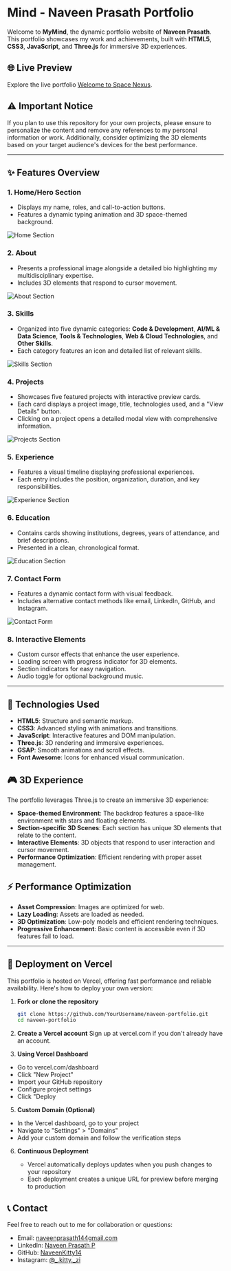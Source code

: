 # Mind - Naveen Prasath Portfolio

Welcome to **MyMind**, the dynamic portfolio website of **Naveen Prasath**. This portfolio showcases my work and achievements, built with **HTML5**, **CSS3**, **JavaScript**, and **Three.js** for immersive 3D experiences.

## 🌐 Live Preview

Explore the live portfolio [Welcome to Space Nexus](https://naveen-kitty-portfoliocom.vercel.app/).

## ⚠️ Important Notice

If you plan to use this repository for your own projects, please ensure to personalize the content and remove any references to my personal information or work. Additionally, consider optimizing the 3D elements based on your target audience's devices for the best performance.

---

## ✨ Features Overview

### 1. **Home/Hero Section**
- Displays my name, roles, and call-to-action buttons.
- Features a dynamic typing animation and 3D space-themed background.

![Home Section](/assets/1.png)

### 2. **About**
- Presents a professional image alongside a detailed bio highlighting my multidisciplinary expertise.
- Includes 3D elements that respond to cursor movement.

![About Section](/assets/2.png)

### 3. **Skills**
- Organized into five dynamic categories: **Code & Development**, **AI/ML & Data Science**, **Tools & Technologies**, **Web & Cloud Technologies**, and **Other Skills**.
- Each category features an icon and detailed list of relevant skills.

![Skills Section](/assets/3.png)

### 4. **Projects**
- Showcases five featured projects with interactive preview cards.
- Each card displays a project image, title, technologies used, and a "View Details" button.
- Clicking on a project opens a detailed modal view with comprehensive information.

![Projects Section](/assets/4.png)

### 5. **Experience**
- Features a visual timeline displaying professional experiences.
- Each entry includes the position, organization, duration, and key responsibilities.

![Experience Section](/assets/5.png)

### 6. **Education**
- Contains cards showing institutions, degrees, years of attendance, and brief descriptions.
- Presented in a clean, chronological format.

![Education Section](/assets/6.png)

### 7. **Contact Form**
- Features a dynamic contact form with visual feedback.
- Includes alternative contact methods like email, LinkedIn, GitHub, and Instagram.

![Contact Form](/assets/7.png)

### 8. **Interactive Elements**
- Custom cursor effects that enhance the user experience.
- Loading screen with progress indicator for 3D elements.
- Section indicators for easy navigation.
- Audio toggle for optional background music.


---

## 🔧 Technologies Used

- **HTML5**: Structure and semantic markup.
- **CSS3**: Advanced styling with animations and transitions.
- **JavaScript**: Interactive features and DOM manipulation.
- **Three.js**: 3D rendering and immersive experiences.
- **GSAP**: Smooth animations and scroll effects.
- **Font Awesome**: Icons for enhanced visual communication.

## 🎮 3D Experience

The portfolio leverages Three.js to create an immersive 3D experience:

- **Space-themed Environment**: The backdrop features a space-like environment with stars and floating elements.
- **Section-specific 3D Scenes**: Each section has unique 3D elements that relate to the content.
- **Interactive Elements**: 3D objects that respond to user interaction and cursor movement.
- **Performance Optimization**: Efficient rendering with proper asset management.

## ⚡ Performance Optimization

- **Asset Compression**: Images are optimized for web.
- **Lazy Loading**: Assets are loaded as needed.
- **3D Optimization**: Low-poly models and efficient rendering techniques.
- **Progressive Enhancement**: Basic content is accessible even if 3D features fail to load.

---

## 🚀 Deployment on Vercel

This portfolio is hosted on Vercel, offering fast performance and reliable availability. Here's how to deploy your own version:

1. **Fork or clone the repository**
   ```bash
   git clone https://github.com/YourUsername/naveen-portfolio.git
   cd naveen-portfolio
2. **Create a Vercel account**
Sign up at vercel.com if you don't already have an account.

4. **Using Vercel Dashboard**
   
  - Go to vercel.com/dashboard
  - Click "New Project"
  - Import your GitHub repository
  - Configure project settings
  - Click "Deploy

5. **Custom Domain (Optional)**

  - In the Vercel dashboard, go to your project
  - Navigate to "Settings" > "Domains"
  - Add your custom domain and follow the verification steps

6. **Continuous Deployment**

   - Vercel automatically deploys updates when you push changes to your repository
   - Each deployment creates a unique URL for preview before merging to production

## 📞 Contact

Feel free to reach out to me for collaboration or questions:

- Email: [naveenprasath144gmail.com](mailto:naveenprasath144gmail.com)
- LinkedIn: [Naveen Prasath P](http://www.linkedin.com/in/naveen-prasath144)
- GitHub: [NaveenKitty14](https://github.com/NaveenKitty14)
- Instagram: [@_.kitty._zi](https://www.instagram.com/_.kitty._zi/)

   

